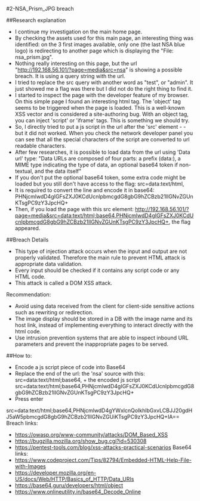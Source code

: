 #2-NSA_Prism_JPG breach

##Research explanation
- I continue my investigation on the main home page. 
- By checking the assets used for this main page, an interesting thing was identified: on the 3 first images available,  only one (the last NSA blue logo) is redirecting to another page which is displaying the "File: nsa_prism.jpg".
- Nothing really interesting on this page, but the url "http://192.168.56.101/?page=media&src=nsa" is  showing a possible  breach. It is using a query  string with the url. 
- I tried  to replace the src query with another word as "test", or "admin". It just showed me a flag was there but I did not do the right thing to find it.
- I started to inspect the page with the developer feature of my browser. On this simple page I found an interesting html tag. The 'object' tag seems to be triggered when the page is loaded. This is a well-known XSS vector and is considered a site-authoring bug. With an object tag, you can inject 'script' or 'iframe' tags. This is something we should try.
- So, I directly tried to put a js script in the url after the 'src' element - <script>  alert('Trying to load some code'); </script> - but it did not worked. When you check the network developer panel you can see that all the special characters of the script are converted to url readable characters.
- After few researches, it is possible to load data from the url using 'Data url' type: "Data URLs are composed of four parts: a prefix (data:), a MIME type indicating the type of data, an optional base64 token if non-textual, and the data itself"
- If you don't put the optional base64 token, some extra code might be loaded but you still  don't have access to the flag:
src=data:text/html,<script>%20%20alert(%27Trying%20to%20load%20some%20code%27);%20</script>
- It is required to convert the <script>  alert('Trying to load some code'); </script> line and encode it in base64: PHNjcmlwdD4gIGFsZXJ0KCdUcnlpbmcgdG8gbG9hZCBzb21lIGNvZGUnKTsgPC9zY3JpcHQ+
- Then, if you load the page with this src element: http://192.168.56.101/?page=media&src=data:text/html;base64,PHNjcmlwdD4gIGFsZXJ0KCdUcnlpbmcgdG8gbG9hZCBzb21lIGNvZGUnKTsgPC9zY3JpcHQ+, the flag appeared.

##Breach Details 
- This type of injection attack occurs when the input and output are not properly validated. Therefore the main rule to prevent HTML attack is appropriate data validation.
- Every input should be checked if it contains any script code or any HTML code.
- This attack is  called  a DOM XSS attack.

Recommendation: 
- Avoid using data received from the client for client-side sensitive actions such as rewriting or redirection. 
- The image display should be stored in a DB with the image name and its host link, instead of implementing everything to interact directly with the html code.
- Use intrusion prevention systems that are able to inspect inbound URL parameters and prevent the inappropriate pages to be served.

##How to:
- Encode a js script piece of code into Base64
- Replace the end of the url: the 'nsa' source with this: src=data:text/html;base64, + the encoded js script
src=data:text/html;base64,PHNjcmlwdD4gIGFsZXJ0KCdUcnlpbmcgdG8gbG9hZCBzb21lIGNvZGUnKTsgPC9zY3JpcHQ+
- Press enter


src=data:text/html;base64,PHNjcmlwdD4gYWxlcnQoIkhlbGxvLCBJJ20gdHJ5aW5pbmcgdG8gbG9hZCBzb21lIGNvZGUiKTsgPC9zY3JpcHQ+IA==
Breach links:
- https://owasp.org/www-community/attacks/DOM_Based_XSS
- https://bugzilla.mozilla.org/show_bug.cgi?id=530308
- https://pentest-tools.com/blog/xss-attacks-practical-scenarios
Base64 links:
- https://www.codeproject.com/Tips/82794/Embedded-HTML-Help-File-with-Images
- https://developer.mozilla.org/en-US/docs/Web/HTTP/Basics_of_HTTP/Data_URIs
- https://base64.guru/developers/html/object
- https://www.onlineutility.in/base64_Decode_Online